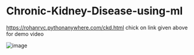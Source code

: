 # Chronic-Kidney-Disease-using-ml

https://rohanrvc.pythonanywhere.com/ckd.html
chick on link given above for demo video

![image](https://github.com/RohanRVC/Chronic-Kidney-Disease-using-ml/assets/80825254/047f8807-e900-4535-8998-125148913982)
